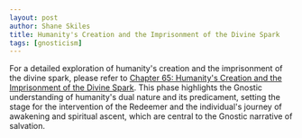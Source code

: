 ```yaml
---
layout: post
author: Shane Skiles
title: Humanity's Creation and the Imprisonment of the Divine Spark
tags: [gnosticism]
---
```


For a detailed exploration of humanity's creation and the imprisonment of the divine spark, please refer to [Chapter 65: Humanity's Creation and the Imprisonment of the Divine Spark](65-humanitys-creation.md). This phase highlights the Gnostic understanding of humanity's dual nature and its predicament, setting the stage for the intervention of the Redeemer and the individual's journey of awakening and spiritual ascent, which are central to the Gnostic narrative of salvation.
